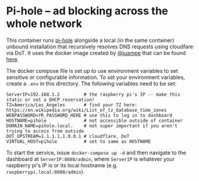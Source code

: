# Pi-hole – ad blocking across the whole network

This container runs [pi-hole](https://pi-hole.net) alongside a local (in the same container) unbound installation that recursively resolves DNS requests using cloudfare via DoT. 
It uses the docker image created by [@juampe](https://github.com/juampe) that can be found [here](https://hub.docker.com/r/juampe/pihole-dot).

The docker compose file is set up to use environment variables to set sensitive or configurable information.
To set your environment variables, create a `.env` in this directory. The following variables need to be set:

```
ServerIP=192.168.1.2         # the raspberry pi's IP -- make this static or set a DHCP reservation!
TZ=America/Los_Angeles       # find your TZ here: https://en.wikipedia.org/wiki/List_of_tz_database_time_zones
WEBPASSWORD=YR_PASSWORD_HERE # use this to log in to dashboard
HOSTNAME=pihole              # not accessible outside of container
DOMAIN_NAME=pihole.local.    # not super important if you aren't trying to access from outside
DOT_UPSTREAM=1.1.1.1,1.0.0.1 # cloudflare, DoT
VIRTUAL_HOST=pihole          # set to same as HOSTNAME
```

To start the service, issue `docker-compose up -d` and then navigate to the dashboard at `ServerIP:8080/admin`, 
where `ServerIP` is whatever your raspberry pi's IP is or its local hostname (e.g. `raspberrypi.local:8080/admin`).
